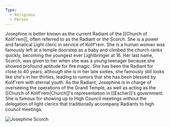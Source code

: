 ```yaml
---
Type:
  - Religious
  - Person
---
```

Josephine is better known as the current Radiant of the [[Church of Kolif'rem]], often referred to as the Radiant or the Scorch. She is a power and fanatical Light cleric in service of Kolif'rem. She is a human woman was famously left at a temple doorstep as a baby and climbed the church ranks quickly, becoming the youngest ever Lightbringer at 16. Her last name, Scorch, was given to her when she was a young teenager because she showed profound aptitude for fire magic. She has been the Radiant for close to 40 years; although she is in her late sixties, she famously still looks like she's in her thirties, leading to rumors that she has been blessed by Kolif'rem with eternal youth.  As the Radiant, Josephine is in charge of overseeing the operations of the Grand Temple, as well as acting as the [[Church of Kolif'rem|Church]]'s representation in [[Escher]]'s government. She is famous for showing up to High Council meetings without the delegation of light clerics that traditionally accompany Radiants to high council meetings.

![Josephine Scorch](https://www.worldanvil.com/uploads/images/21f7b1da16e38abbaa308cc71e629dee.png)